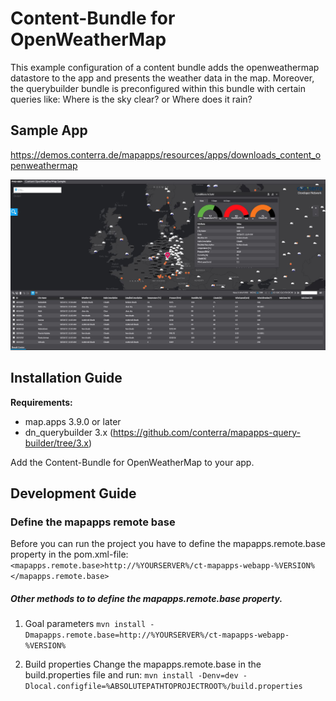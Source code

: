 # Content-Bundle for OpenWeatherMap
This example configuration of a content bundle adds the openweathermap datastore to the app and presents the weather data in the map. 
Moreover, the querybuilder bundle is preconfigured within this bundle with certain queries like: Where is the sky clear? or Where does it rain? 


Sample App
------------------
https://demos.conterra.de/mapapps/resources/apps/downloads_content_openweathermap

![Screenshot OWM Sample app](https://github.com/conterra/mapapps-content-openweathermap/blob/master/screenshot.JPG)

Installation Guide
------------------
**Requirements:**
- map.apps 3.9.0 or later
- dn_querybuilder 3.x (https://github.com/conterra/mapapps-query-builder/tree/3.x)

Add the Content-Bundle for OpenWeatherMap to your app.

Development Guide
------------------
### Define the mapapps remote base
Before you can run the project you have to define the mapapps.remote.base property in the pom.xml-file:
`<mapapps.remote.base>http://%YOURSERVER%/ct-mapapps-webapp-%VERSION%</mapapps.remote.base>`

##### Other methods to to define the mapapps.remote.base property.
1. Goal parameters
`mvn install -Dmapapps.remote.base=http://%YOURSERVER%/ct-mapapps-webapp-%VERSION%`

2. Build properties
Change the mapapps.remote.base in the build.properties file and run:
`mvn install -Denv=dev -Dlocal.configfile=%ABSOLUTEPATHTOPROJECTROOT%/build.properties`

